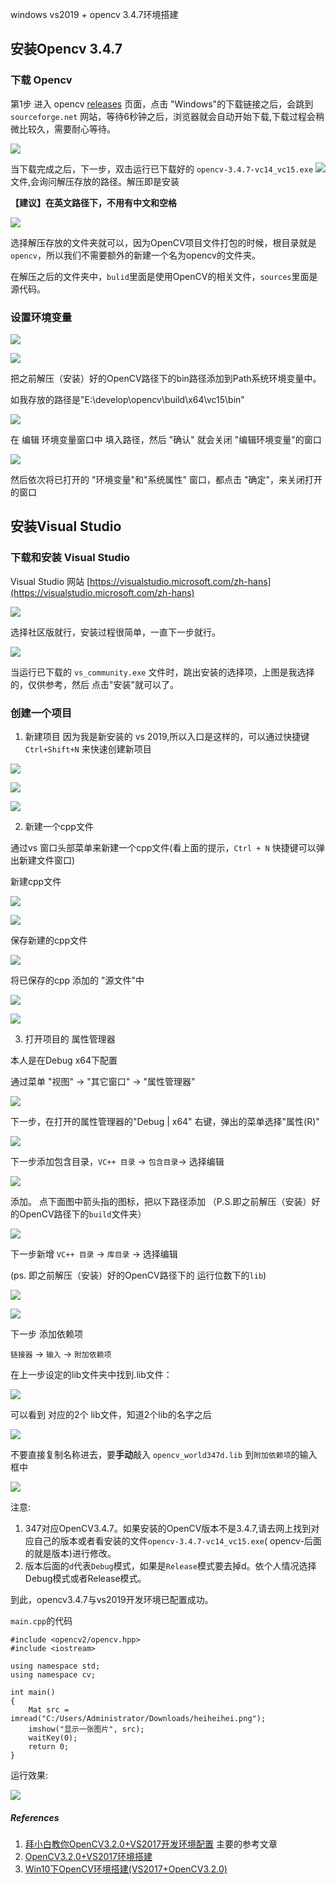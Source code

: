 windows vs2019 + opencv 3.4.7环境搭建



## 安装Opencv 3.4.7

### 下载 Opencv

第1步 进入 opencv [releases](https://opencv.org/releases/) 页面，点击 "Windows"的下载链接之后，会跳到 `sourceforge.net` 网站，等待6秒钟之后，浏览器就会自动开始下载,下载过程会稍微比较久，需要耐心等待。

![](https://raw.githubusercontent.com/wakasann/diarynote/master/draft/uploads/190829/20190829113203.jpg)

当下载完成之后，下一步，双击运行已下载好的 `opencv-3.4.7-vc14_vc15.exe`  ![](https://raw.githubusercontent.com/wakasann/diarynote/master/draft/uploads/190829/20190829121416.jpg)文件,会询问解压存放的路径。解压即是安装

**【建议】在英文路径下，不用有中文和空格**



![](https://raw.githubusercontent.com/wakasann/diarynote/master/draft/uploads/190829/20190829121929.jpg)

选择解压存放的文件夹就可以，因为OpenCV项目文件打包的时候，根目录就是`opencv`，所以我们不需要额外的新建一个名为opencv的文件夹。



在解压之后的文件夹中，`bulid`里面是使用OpenCV的相关文件，`sources`里面是源代码。

### 设置环境变量

![](https://raw.githubusercontent.com/wakasann/diarynote/master/draft/uploads/190829/20190829140454.jpg)

![](https://raw.githubusercontent.com/wakasann/diarynote/master/draft/uploads/190829/20190829140759.jpg)

把之前解压（安装）好的OpenCV路径下的bin路径添加到Path系统环境变量中。

如我存放的路径是"E:\develop\opencv\build\x64\vc15\bin"

![](https://raw.githubusercontent.com/wakasann/diarynote/master/draft/uploads/190829/20190829141119.jpg)

在 编辑 环境变量窗口中 填入路径，然后 "确认" 就会关闭 "编辑环境变量"的窗口

![](https://raw.githubusercontent.com/wakasann/diarynote/master/draft/uploads/190829/20190829141212.jpg)



然后依次将已打开的 "环境变量"和"系统属性" 窗口，都点击 "确定"，来关闭打开的窗口



## 安装Visual Studio

### 下载和安装 Visual Studio

Visual Studio 网站 [https://visualstudio.microsoft.com/zh-hans](https://visualstudio.microsoft.com/zh-hans)

![](https://raw.githubusercontent.com/wakasann/diarynote/master/draft/uploads/190829/20190829114555.jpg)

选择社区版就行，安装过程很简单，一直下一步就行。

![](https://raw.githubusercontent.com/wakasann/diarynote/master/draft/uploads/190829/20190829115152.jpg)

当运行已下载的 `vs_community.exe` 文件时，跳出安装的选择项，上图是我选择的，仅供参考，然后 点击"安装"就可以了。

### 创建一个项目

1. 新建项目
因为我是新安装的 vs 2019,所以入口是这样的，可以通过快捷键 `Ctrl+Shift+N` 来快速创建新项目

![](https://raw.githubusercontent.com/wakasann/diarynote/master/draft/uploads/190829/20190829141828.jpg)

![](https://raw.githubusercontent.com/wakasann/diarynote/master/draft/uploads/190829/20190829141901.jpg)



![](https://raw.githubusercontent.com/wakasann/diarynote/master/draft/uploads/190829/20190829142022.jpg)

2. 新建一个cpp文件

通过vs 窗口头部菜单来新建一个cpp文件(看上面的提示，`Ctrl + N` 快捷键可以弹出新建文件窗口)

新建cpp文件

![](https://raw.githubusercontent.com/wakasann/diarynote/master/draft/uploads/190829/20190829142454.jpg)


![](https://raw.githubusercontent.com/wakasann/diarynote/master/draft/uploads/190829/20190829142712.jpg)

保存新建的cpp文件

![](https://raw.githubusercontent.com/wakasann/diarynote/master/draft/uploads/190829/20190829142848.jpg)

将已保存的cpp 添加的 "源文件"中

![](https://raw.githubusercontent.com/wakasann/diarynote/master/draft/uploads/190829/20190829143527.jpg)

![](https://raw.githubusercontent.com/wakasann/diarynote/master/draft/uploads/190829/fsScreenShot00001q.jpg)



3. 打开项目的 属性管理器

本人是在Debug x64下配置

通过菜单 "视图" -> "其它窗口" -> "属性管理器"

![](https://raw.githubusercontent.com/wakasann/diarynote/master/draft/uploads/190829/fs2019082900001J.jpg)

下一步，在打开的属性管理器的"Debug | x64" 右键，弹出的菜单选择"属性(R)"

![](https://raw.githubusercontent.com/wakasann/diarynote/master/draft/uploads/190829/fs2019082900002r.jpg)

下一步添加包含目录，`VC++ 目录` -> `包含目录`-> 选择编辑

![](https://raw.githubusercontent.com/wakasann/diarynote/master/draft/uploads/190829/fs2019082900003i.jpg)



添加。 点下面图中箭头指的图标，把以下路径添加 
（P.S.即之前解压（安装）好的OpenCV路径下的`build`文件夹）

![](https://raw.githubusercontent.com/wakasann/diarynote/master/draft/uploads/190829/fs2019082900004f.jpg)



下一步新增 `VC++ 目录` -> `库目录` -> 选择编辑

(ps. 即之前解压（安装）好的OpenCV路径下的 运行位数下的`lib`)

![](https://raw.githubusercontent.com/wakasann/diarynote/master/draft/uploads/190829/fs2019082900005X.jpg)



![](https://raw.githubusercontent.com/wakasann/diarynote/master/draft/uploads/190829/fs2019082900006r.jpg)



下一步 添加依赖项

`链接器` -> `输入` -> `附加依赖项 `

在上一步设定的lib文件夹中找到.lib文件：

![](uploads/190829/fs2019082900010n.jpg)



可以看到 对应的2个 lib文件，知道2个lib的名字之后



![](https://raw.githubusercontent.com/wakasann/diarynote/master/draft/uploads/190829/fs2019082900007e.jpg)



不要直接复制名称进去，要**手动**敲入 `opencv_world347d.lib` 到`附加依赖项`的输入框中



![](https://raw.githubusercontent.com/wakasann/diarynote/master/draft/uploads/190829/fs20190829000085.jpg)

注意:

1. 347对应OpenCV3.4.7。如果安装的OpenCV版本不是3.4.7,请去网上找到对应自己的版本或者看安装的文件`opencv-3.4.7-vc14_vc15.exe`( opencv-后面的就是版本)进行修改。 
2. 版本后面的`d`代表`Debug`模式，如果是`Release`模式要去掉d。依个人情况选择Debug模式或者Release模式。 

到此，opencv3.4.7与vs2019开发环境已配置成功。

`main.cpp`的代码

```
#include <opencv2/opencv.hpp>
#include <iostream>

using namespace std;
using namespace cv;

int main()
{
	Mat src = imread("C:/Users/Administrator/Downloads/heiheihei.png");
	imshow("显示一张图片", src);
	waitKey(0);
	return 0;
}
```

运行效果:

![](https://raw.githubusercontent.com/wakasann/diarynote/master/draft/uploads/190829/fs2019082900009I.jpg)



##### References 


1. [拜小白教你OpenCV3.2.0+VS2017开发环境配置](https://blog.csdn.net/sinat_36264666/article/details/73135823) 主要的参考文章
2. [OpenCV3.2.0+VS2017环境搭建](https://blog.csdn.net/adcxz/article/details/72991148)
3. [Win10下OpenCV环境搭建(VS2017+OpenCV3.2.0)](https://blog.csdn.net/weixin_37800680/article/details/70991173)